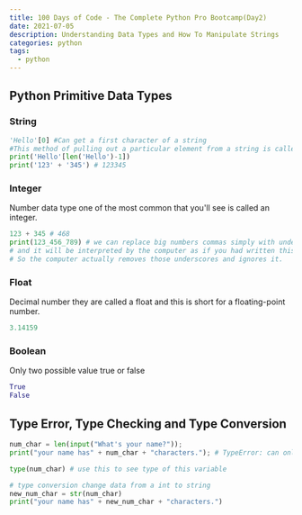 ```yaml
---
title: 100 Days of Code - The Complete Python Pro Bootcamp(Day2)
date: 2021-07-05
description: Understanding Data Types and How To Manipulate Strings
categories: python
tags: 
  - python
---
```


## Python Primitive Data Types

### String

``` python
'Hello'[0] #Can get a first character of a string
#This method of pulling out a particular element from a string is called sub-scripting.
print('Hello'[len('Hello')-1])
print('123' + '345') # 123345
```

### Integer
Number data type one of the most common that you'll see is called an integer.

``` python
123 + 345 # 468
print(123_456_789) # we can replace big numbers commas simply with underscores 
# and it will be interpreted by the computer as if you had written this. 
# So the computer actually removes those underscores and ignores it.
```

### Float
Decimal number they are called a float and this is short for a floating-point number.
``` python
3.14159
```

### Boolean
Only two possible value true or false
``` python 
True
False
```

## Type Error, Type Checking and Type Conversion

``` python
num_char = len(input("What's your name?"));
print("your name has" + num_char + "characters."); # TypeError: can only concatenate str (not "int") to str

type(num_char) # use this to see type of this variable

# type conversion change data from a int to string
new_num_char = str(num_char)
print("your name has" + new_num_char + "characters.")
```